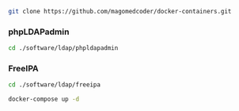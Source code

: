 ```bash
git clone https://github.com/magomedcoder/docker-containers.git
```

### phpLDAPadmin
```bash
cd ./software/ldap/phpldapadmin
```

### FreeIPA
```bash
cd ./software/ldap/freeipa
```

```bash
docker-compose up -d
```
